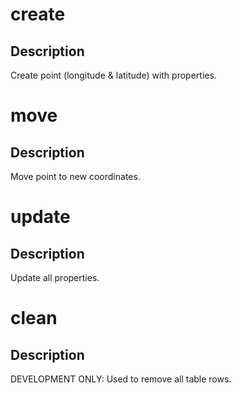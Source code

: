 <h1 class="contract">create</h1>

## Description

Create point (longitude & latitude) with properties.

<h1 class="contract">move</h1>

## Description

Move point to new coordinates.

<h1 class="contract">update</h1>

## Description

Update all properties.

<h1 class="contract">clean</h1>

## Description

DEVELOPMENT ONLY: Used to remove all table rows.
